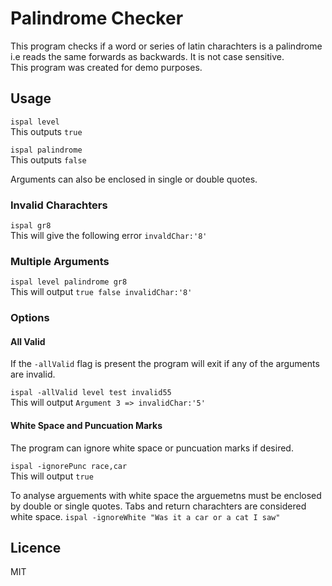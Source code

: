 # Palindrome Checker

This program checks if a word or series of latin charachters is a palindrome i.e reads the same forwards as backwards. It is not case sensitive.  
This program was created for demo purposes.

## Usage

``ispal level``  
This outputs `true`

``ispal palindrome``  
This outputs `false`

Arguments can also be enclosed in single or double quotes.

### Invalid Charachters

``ispal gr8``  
This will give the following error `invaldChar:'8'`

### Multiple Arguments
``ispal level palindrome gr8``  
This will output `true false invalidChar:'8'`

### Options

#### All Valid
If the `-allValid` flag is present the program will exit if any of the arguments are invalid.

``ispal -allValid level test invalid55``  
This will output `Argument 3 => invalidChar:'5'`  

#### White Space and Puncuation Marks
The program can ignore white space or puncuation marks if desired.

``ispal -ignorePunc race,car``  
This will output `true`

To analyse arguements with white space the arguemetns must be enclosed by double or single quotes. Tabs and return charachters are considered white space.
``ispal -ignoreWhite "Was it a car or a cat I saw"``

## Licence

MIT
